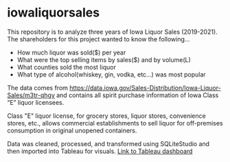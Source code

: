# iowaliquorsales

This repository is to analyze three years of Iowa Liquor Sales (2019-2021). The shareholders for this project wanted to know the following...
- How much liquor was sold($) per year
- What were the top selling items by sales($) and by volume(L)
- What counties sold the most liquor
- What type of alcohol(whiskey, gin, vodka, etc...) was most popular

The data comes from https://data.iowa.gov/Sales-Distribution/Iowa-Liquor-Sales/m3tr-qhgy and contains all spirit purchase information of Iowa Class “E” liquor licensees. 

Class "E" liquor license, for grocery stores, liquor stores, convenience stores, etc., allows commercial establishments to sell liquor for off-premises consumption in original unopened containers.

Data was cleaned, processed, and transformed using SQLiteStudio and then imported into Tableau for visuals. [Link to Tableau dashboard](https://public.tableau.com/app/profile/marshall.podgurski/viz/IowaLiquorSales_16670223272870/Dashboard1)
